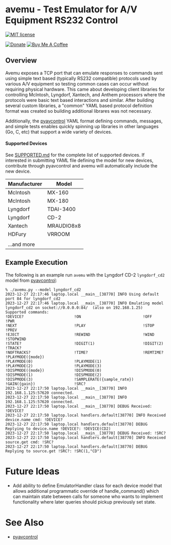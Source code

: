 # avemu - Test Emulator for A/V Equipment RS232 Control

[![MIT license](http://img.shields.io/badge/license-MIT-brightgreen.svg)](http://opensource.org/licenses/MIT)

[![Donate](https://img.shields.io/badge/Donate-PayPal-green.svg)](https://www.paypal.com/cgi-bin/webscr?cmd=_donations&business=WREP29UDAMB6G)
[![Buy Me A Coffee](https://img.shields.io/badge/buy%20me%20a%20coffee-donate-yellow.svg)](https://buymeacoffee.com/DYks67r)

## Overview

Avemu exposes a TCP port that can emulate responses to commands sent using simple text based
(typically RS232 compatible) protocols used by various A/V equipment so testing common cases can
occur without requiring physical hardware. This came about developing client libraries for
controlling McIntosh, Lyngdorf, Xantech, and Anthem processors where the protocols were basic
text based interactions and similar. After building several custom libraries, a "common" YAML
based protocol definition format was created so building additional librares was not necessary.

Additionally, the [pyavcontrol](https://github.com/rsnodgrass/pymcintosh) YAML format defining
commands, messages, and simple tests enables quickly spinning up libraries in other languages
(Go, C, etc) that support a wide variety of devices.

#### Supported Devices

See [SUPPORTED.md](https://github.com/rsnodgrass/pymcintosh/blob/main/SUPPORTED.md) for the
complete list of supported devices. If interested in submitting YAML file defining the model for
new devices, contribute through pyavcontrol and avemu will automatically include the new device.

| Manufacturer | Model       |
|--------------|-------------|
| McIntosh     | MX-160      |
| McIntosh     | MX-180      |
| Lyngdorf     | TDAI-3400   |
| Lyngdorf     | CD-2        |
| Xantech      | MRAUDIO8x8  |
| HDFury       | VRROOM      |
|              |             |
| ...and more  |             |

## Example Execution

The following is an example run `avemu` with the Lyngdorf CD-2 `lyngdorf_cd2` model from [pyavcontrol](https://github.com/rsnodgrass/pyavcontrol/):

```console
% ./avemu.py --model lyngdorf_cd2
2023-12-27 22:17:46 laptop.local __main__[38770] INFO Using default port 84 for lyngdorf_cd2
2023-12-27 22:17:46 laptop.local __main__[38770] INFO Emulating model lyngdorf_cd2 on socket://0.0.0.0:84/  (also on 192.168.1.25)
Supported commands:
!DEVICE?                      !ON                           !OFF                          !PWR                          
!NEXT                         !PLAY                         !STOP                         !PREV                         
!EJECT                        !REWIND                       !WIND                         !STOPWIND                     
!STATE?                       !DIGIT(1)                     !DIGIT(2)                     !TRACK?                       
!NOFTRACKS?                   !TIME?                        !REMTIME?                     !PLAYMODE({mode})             
!PLAYMODE(0)                  !PLAYMODE(1)                  !PLAYMODE(2)                  !PLAYMODE(3)                  
!DISPMODE({mode})             !DISPMODE(0)                  !DISPMODE(1)                  !DISPMODE(2)                  
!DISPMODE(3)                  !SAMPLERATE({sample_rate})    !GAIN({gain})                 !SRC?                         
2023-12-27 22:17:50 laptop.local __main__[38770] INFO 192.168.1.125:57620 connected.
2023-12-27 22:17:50 laptop.local __main__[38770] INFO 192.168.1.125:57620 connected.
2023-12-27 22:17:50 laptop.local __main__[38770] DEBUG Received: !DEVICE?
2023-12-27 22:17:50 laptop.local handlers.default[38770] INFO Received device.name cmd: !DEVICE?
2023-12-27 22:17:50 laptop.local handlers.default[38770] DEBUG Replying to device.name !DEVICE?: !DEVICE(CD2)
2023-12-27 22:17:50 laptop.local __main__[38770] DEBUG Received: !SRC?
2023-12-27 22:17:50 laptop.local handlers.default[38770] INFO Received source.get cmd: !SRC?
2023-12-27 22:17:50 laptop.local handlers.default[38770] DEBUG Replying to source.get !SRC?: !SRC(1,"CD")
```

# Future Ideas

- Add ability to define EmulatorHandler class for each device model that allows additional programmatic
  override of handle_command() which can maintain state between calls for someone who wants to implement
  functionality where later queries should pickup previously set state.

# See Also

- [pyavcontrol](https://github.com/rsnodgrass/pyavcontrol)
